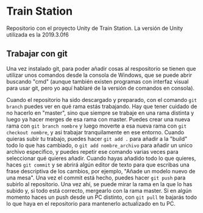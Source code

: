 # Train Station

Repositorio con el proyecto Unity de Train Station. La versión de Unity utilizada es la 2019.3.0f6

## Trabajar con git

Una vez instalado git, para poder añadir cosas al respositorio se tienen que utilizar unos comandos desde la consola de Windows, que se puede abrir buscando "cmd" (aunque también existen programas con interfaz visual para usar git, pero yo aquí hablaré de la versión de comandos en consola).

Cuando el repositorio ha sido descargado y preparado, con el comando ```git branch``` puedes ver en qué rama estás trabajando. Hay que tener cuidado de no hacerlo en "master", sino que siempre se trabaje en una rama distinta y luego ya hacer merges de esa rama con master. Puedes crear una nueva rama con ```git branch nombre``` y luego moverte a esa nueva rama con ```git checkout nombre```, y asi trabajar tranquilamente en ese entorno. Cuando quieras subir tu trabajo, puedes hacer ```git add .``` para añadir a la "build" todo lo que has cambiado, o ```git add nombre_archivo``` para añadir un unico archivo especifico, y puedes repetir ese comando varias veces para seleccionar qué quieres añadir. Cuando hayas añadido todo lo que quieres, haces ```git commit``` y se abrirá algún editor de texto para que escribas una frase descriptiva de los cambios, por ejemplo, "Añade un modelo nuevo de una mesa". Una vez el commit está hecho, puedes hacer ```git push``` para subirlo al repositorio. Una vez ahí, se puede mirar la rama en la que lo has subido y, si todo está correcto, mergearlo con la rama master. Si en algún momento haces un push desde un PC distinto, con ```git pull``` te bajarás todo lo que haya en el repositorio para mantenerlo actualizado en tu PC.
